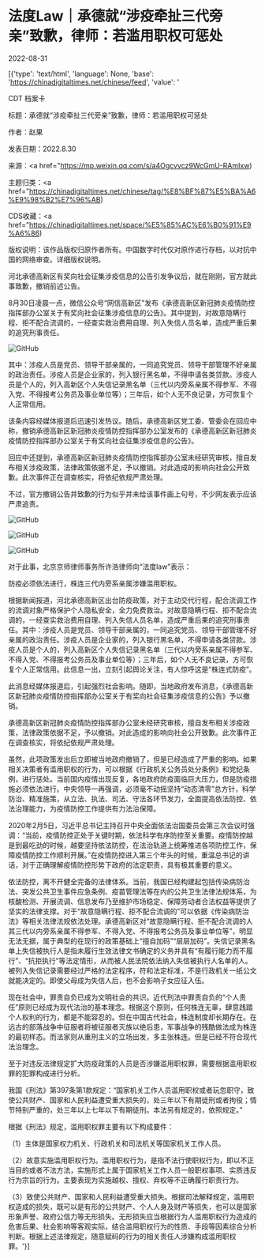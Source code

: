 # 法度Law｜承德就“涉疫牵扯三代旁亲”致歉，律师：若滥用职权可惩处

2022-08-31

[{'type': 'text/html', 'language': None, 'base': 'https://chinadigitaltimes.net/chinese/feed', 'value': '

CDT 档案卡

标题：承德就“涉疫牵扯三代旁亲”致歉，律师：若滥用职权可惩处

作者：赵果

发表日期：2022.8.30

来源：<a href="https://mp.weixin.qq.com/s/a4Ogcvvcz9WcGmU-RAmIxw)

主题归类：<a href="https://chinadigitaltimes.net/chinese/tag/%E8%BF%87%E5%BA%A6%E9%98%B2%E7%96%AB)

CDS收藏：<a href="https://chinadigitaltimes.net/space/%E5%85%AC%E6%B0%91%E9%A6%86)

版权说明：该作品版权归原作者所有。中国数字时代仅对原作进行存档，以对抗中国的网络审查。详细版权说明。





河北承德高新区有奖向社会征集涉疫信息的公告引发争议后，就在刚刚，官方就此事致歉，撤销前述公告。

8月30日凌晨一点，微信公众号“网信高新区”发布《承德高新区新冠肺炎疫情防控指挥部办公室关于有奖向社会征集涉疫信息的公告》。其中提到，对故意隐瞒行程、拒不配合流调的，一经查实救治费用自理、列入失信人员名单，造成严重后果的追究刑事责任。

![GitHub](https://chinadigitaltimes.net/chinese/files/2022/08/post-686348-630ea7dba080e.)

其中：涉疫人员是党员、领导干部亲属的，一同追究党员、领导干部管理不好亲属的政治责任。涉疫人员是企业家的，列入银行黑名单，不得申请各类贷款。涉疫人员是个人的，列入高新区个人失信记录黑名单（三代以内旁系亲属不得参军、不得入党、不得报考公务员及事业单位等）；三年后，如个人无不良记录，方可恢复个人正常信用。

该条内容经媒体报道后迅速引发热议。随后，承德高新区党工委、管委会在回应中称，撤销承德高新区新冠肺炎疫情防控指挥部办公室发布的《承德高新区新冠肺炎疫情防控指挥部办公室关于有奖向社会征集涉疫信息的公告》。

回应中还提到，承德高新区新冠肺炎疫情防控指挥部办公室未经研究审核，擅自发布相关涉疫政策，法律政策依据不足，予以撤销。对此造成的影响向社会公开致歉。此次事件正在调查核实，将依纪依规严肃处理。

不过，官方撤销公告并致歉的行为似乎并未给该事件画上句号，不少网友表示应该严肃追责。

![GitHub](https://chinadigitaltimes.net/chinese/files/2022/08/post-686348-630ea7dd9aa30.png)

![GitHub](https://chinadigitaltimes.net/chinese/files/2022/08/post-686348-630ea7df9d490.png)

![GitHub](https://chinadigitaltimes.net/chinese/files/2022/08/post-686348-630ea7e142d61.)

对于此事，北京京师律师事务所许浩律师向“法度law”表示：

防疫必须依法进行，株连三代内旁系亲属涉嫌滥用职权。

根据新闻报道，河北承德高新区出台防疫政策，对于主动交代行程，配合流调工作的流调对象严格保护个人隐私安全，全力免费救治。对故意隐瞒行程、拒不配合流调的，一经查实救治费用自理、列入失信人员名单，造成严重后果的追究刑事责任。其中：涉疫人员是党员、领导干部亲属的，一同追究党员、领导干部管理不好亲属的政治责任。涉疫人员是企业家的，列入银行黑名单，不得申请各类贷款。涉疫人员是个人的，列入高新区个人失信记录黑名单（三代以内旁系亲属不得参军、不得入党、不得报考公务员及事业单位等）；三年后，如个人无不良记录，方可恢复个人正常信用。此信息一出，立刻引起舆论关注，有人惊呼这是“株连式防疫”。

此消息经媒体报道后，引起强烈社会影响。随即，当地政府发布消息，《承德高新区新冠肺炎疫情防控指挥部办公室关于有奖向社会征集涉疫信息的公告》予以撤销。

承德高新区新冠肺炎疫情防控指挥部办公室未经研究审核，擅自发布相关涉疫政策，法律政策依据不足，予以撤销。对此造成的影响向社会公开致歉。此次事件正在调查核实，将依纪依规严肃处理。

虽然，此项政策发出后立即被当地政府撤销了，但是已经造成了严重的影响。如果相关决策者有滥用职权的行为，可以根据《行政机关公务员处分条例》和党纪条例，进行惩处。当前国内疫情出现反复，各地政府防疫面临巨大压力，但是防疫措施必须依法进行。中央领导一再强调，必须毫不动摇坚持“动态清零”总方针，科学防治、精准施策，从立法、执法、司法、守法各环节发力，全面提高依法防控、依法治理能力，为疫情防控工作提供有力法治保障。

2020年2月5日，习近平总书记主持召开中央全面依法治国委员会第三次会议时强调：“当前，疫情防控正处于关键时期，依法科学有序防控至关重要。疫情防控越是到最吃劲的时候，越要坚持依法防控，在法治轨道上统筹推进各项防控工作，保障疫情防控工作顺利开展。”在疫情防控进入第三个年头的时候，重温总书记的讲话，对于正确理解疫情防控形势下政府的法定职责，具有极其重要的意义。

依法防控，离不开健全完备的法律体系。当前，我国已经构建起包括传染病防治法、突发公共卫生事件应急条例、疫苗管理法等在内的公共卫生法律法规体系，为核酸检测、开展流调、信息发布乃至维护市场稳定、保障劳动者合法权益等提供了坚实的法律支撑。对于“故意隐瞒行程、拒不配合流调的”可以依据《传染病防治法》等相关法律法规依法处理。承德高新区对“故意隐瞒行程、拒不配合流调的人其三代以内旁系亲属不得参军、不得入党、不得报考公务员及事业单位等”，明显无法无据，属于典型的在现行的政策基础上“擅自加码”“层层加码”。失信记录黑名单上失信被执行人是指未履行生效法律文书确定的义务并具有“有履行能力而不履行”、“抗拒执行”等法定情形，从而被人民法院依法纳入失信被执行人名单的人。被列入失信记录需要经过严格的法定程序，符和法定标准，不是行政机关一纸公文就能决定的。即使父母成为失信人后，也不会影响子女应征入伍。

现在社会中，罪责自负已成为文明社会的共识。近代刑法中罪责自负的“个人责任”原则已经成为现代法治的基本理念。根据这个原则，任何株连无辜，肆意践踏个人权利的行为，都是不能容忍的。但在中国古代社会，株连制度却长期存在。在远古的部落战争中征服者将被征服者灭族以绝后患，军事战争的残酷做法成为株连的最初样态。而法家则从重刑主义的立场出发，多主张株连。但是已经不符合现代法治理念。

至于对违反法律规定扩大防疫政策的人员是否涉嫌滥用职权罪，需要根据滥用职权罪的犯罪构成进行分析。

我国《刑法》第397条第1款规定：“国家机关工作人员滥用职权或者玩忽职守，致使公共财产、国家和人民利益遭受重大损失的，处三年以下有期徒刑或者拘役；情节特别严重的，处三年以上七年以下有期徒刑。本法另有规定的，依照规定。”

根据《刑法》规定，滥用职权罪主要有以下构成要件：

（1）主体是国家权力机关、行政机关和司法机关等国家机关工作人员。

（2）故意实施滥用职权行为。滥用职权行为，是指不法行使职权行为，即以不正当目的或者不法方法，实施形式上属于国家机关工作人员一般职权事项、实质违反行为宗旨的行为。主要表现为实施越权、擅权、弃权等不正确履行职责行为。

（3）致使公共财产、国家和人民利益遭受重大损失。根据司法解释规定，滥用职权造成的损失，既可以是有形的公共财产、个人人身及财产等损失，也可以是国家形象声誉、政府公信力等无形损失。无形损失应当根据行为人滥用职权行为造成的危害后果、社会影响等客观实际，结合滥用职权行为的性质、手段等因素综合分析判断。根据上述法律规定，随意赋码的行为的相关责任人涉嫌构成滥用职权罪。'}]